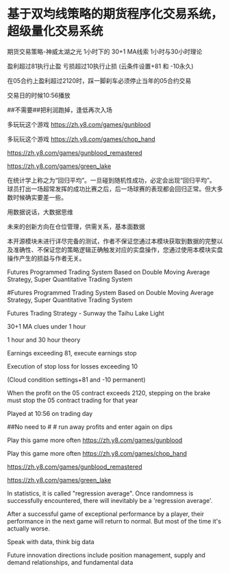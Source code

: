# 基于双均线策略的期货程序化交易系统，超级量化交易系统
期货交易策略-神威太湖之光
1小时下的 30+1 MA线索
1小时与30小时理论

盈利超过81执行止盈
亏损超过10执行止损
(云条件设置+81 和 -10永久)

在05合约上盈利超过2120时，踩一脚刹车必须停止当年的05合约交易

交易日的时候10:56播放 

##不需要##把利润跑掉，逢低再次入场

多玩玩这个游戏  https://zh.y8.com/games/gunblood

多玩玩这个游戏  https://zh.y8.com/games/chop_hand

https://zh.y8.com/games/gunblood_remastered

https://zh.y8.com/games/green_lake



在统计学上称之为“回归平均”。一旦碰到随机性成功，必定会出现“回归平均”。
球员打出一场超常发挥的成功比赛之后，后一场球赛的表现都会回归正常。但大多数时候确实要差一些。

用数据说话，大数据思维


未来的创新方向在仓位管理，供需关系，基本面数据

本开源模块未进行详尽完备的测试，作者不保证您通过本模块获取到数据的完整以及准确性、不保证您的策略逻辑正确触发对应的实盘操作，您通过使用本模块实盘操作产生的损益与作者无关。



Futures Programmed Trading System Based on Double Moving Average Strategy, Super Quantitative Trading System

#Futures Programmed Trading System Based on Double Moving Average Strategy, Super Quantitative Trading System

Futures Trading Strategy - Sunway the Taihu Lake Light

30+1 MA clues under 1 hour

1 hour and 30 hour theory



Earnings exceeding 81, execute earnings stop

Execution of stop loss for losses exceeding 10

(Cloud condition settings+81 and -10 permanent)



When the profit on the 05 contract exceeds 2120, stepping on the brake must stop the 05 contract trading for that year



Played at 10:56 on trading day



##No need to # # run away profits and enter again on dips



Play this game more often https://zh.y8.com/games/gunblood



Play this game more often https://zh.y8.com/games/chop_hand



https://zh.y8.com/games/gunblood_remastered



https://zh.y8.com/games/green_lake





In statistics, it is called "regression average". Once randomness is successfully encountered, there will inevitably be a 'regression average'.

After a successful game of exceptional performance by a player, their performance in the next game will return to normal. But most of the time it's actually worse.



Speak with data, think big data




Future innovation directions include position management, supply and demand relationships, and fundamental data
